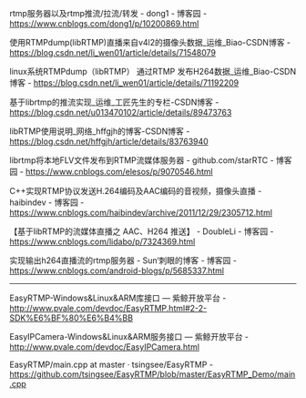 rtmp服务器以及rtmp推流/拉流/转发 - dong1 - 博客园 - https://www.cnblogs.com/dong1/p/10200869.html

使用RTMPdump(libRTMP)直播来自v4l2的摄像头数据_运维_Biao-CSDN博客 - https://blog.csdn.net/li_wen01/article/details/71548079

linux系统RTMPdump（libRTMP） 通过RTMP 发布H264数据_运维_Biao-CSDN博客 - https://blog.csdn.net/li_wen01/article/details/71192209

基于librtmp的推流实现_运维_工匠先生的专栏-CSDN博客 - https://blog.csdn.net/u013470102/article/details/89473763

libRTMP使用说明_网络_hffgjh的博客-CSDN博客 - https://blog.csdn.net/hffgjh/article/details/83763940

librtmp将本地FLV文件发布到RTMP流媒体服务器 - github.com/starRTC - 博客园 - https://www.cnblogs.com/elesos/p/9070546.html

C++实现RTMP协议发送H.264编码及AAC编码的音视频，摄像头直播 - haibindev - 博客园 - https://www.cnblogs.com/haibindev/archive/2011/12/29/2305712.html

【基于libRTMP的流媒体直播之 AAC、H264 推送】 - DoubleLi - 博客园 - https://www.cnblogs.com/lidabo/p/7324369.html

实现输出h264直播流的rtmp服务器 - Sun‘刺眼的博客 - 博客园 - https://www.cnblogs.com/android-blogs/p/5685337.html

---

EasyRTMP-Windows&Linux&ARM库接口 — 紫鲸开放平台 - http://www.pvale.com/devdoc/EasyRTMP.html#2-2-SDK%E6%BF%80%E6%B4%BB

EasyIPCamera-Windows&Linux&ARM服务接口 — 紫鲸开放平台 - http://www.pvale.com/devdoc/EasyIPCamera.html

EasyRTMP/main.cpp at master · tsingsee/EasyRTMP - https://github.com/tsingsee/EasyRTMP/blob/master/EasyRTMP_Demo/main.cpp